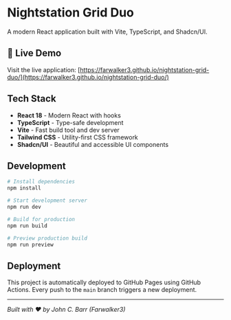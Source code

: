 # Nightstation Grid Duo

A modern React application built with Vite, TypeScript, and Shadcn/UI.

## 🚀 Live Demo
Visit the live application: [https://farwalker3.github.io/nightstation-grid-duo/](https://farwalker3.github.io/nightstation-grid-duo/)

## Tech Stack
- **React 18** - Modern React with hooks
- **TypeScript** - Type-safe development
- **Vite** - Fast build tool and dev server
- **Tailwind CSS** - Utility-first CSS framework
- **Shadcn/UI** - Beautiful and accessible UI components

## Development

```bash
# Install dependencies
npm install

# Start development server
npm run dev

# Build for production
npm run build

# Preview production build
npm run preview
```

## Deployment
This project is automatically deployed to GitHub Pages using GitHub Actions. Every push to the `main` branch triggers a new deployment.

---
*Built with ❤️ by John C. Barr (Farwalker3)*